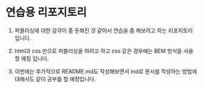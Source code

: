 # 연습용 리포지토리

1. 퍼블리싱에 대한 감각이 좀 둔해진 것 같아서 연습을 좀 해보려고 하는 리포지토리입니다.   

2. html과 css 만으로 퍼블리싱을 하려고 하고 css 같은 경우에는 BEM 방식을 사용할 예정 입니다.    



3. 이번에는 추가적으로 README.md도 작성해보면서 md로 문서를 작성하는 방법에 대해서도 같이 공부를 할 예정입니다.